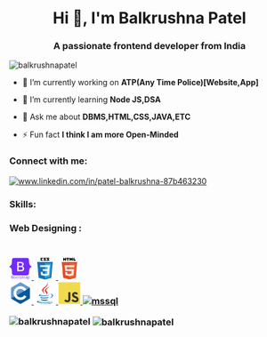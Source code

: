 <h1 align="center">Hi 👋, I'm Balkrushna Patel</h1>
<h3 align="center">A passionate frontend developer from India</h3>

<p align="left"> <img src="https://komarev.com/ghpvc/?username=balkrushnapatel&label=Profile%20views&color=0e75b6&style=flat" alt="balkrushnapatel" /> </p>

- 🔭 I’m currently working on **ATP(Any Time Police)[Website,App]**

- 🌱 I’m currently learning **Node JS,DSA**

- 💬 Ask me about **DBMS,HTML,CSS,JAVA,ETC**

- ⚡ Fun fact **I think I am more Open-Minded**

<h3 align="left">Connect with me:</h3>
<p align="left">
<a href="https://linkedin.com/in/www.linkedin.com/in/patel-balkrushna-87b463230" target="blank"><img align="center" src="https://raw.githubusercontent.com/rahuldkjain/github-profile-readme-generator/master/src/images/icons/Social/linked-in-alt.svg" alt="www.linkedin.com/in/patel-balkrushna-87b463230" height="30" width="40" /></a>
</p>

<h3 align="left">Skills:</h3>
<p align="left"> <h3>Web Designing :<h3/> <br/> <a href="https://getbootstrap.com" target="_blank" rel="noreferrer"> <img src="https://raw.githubusercontent.com/devicons/devicon/master/icons/bootstrap/bootstrap-plain-wordmark.svg" alt="bootstrap" width="40" height="40"/> </a>  <a href="https://www.w3schools.com/css/" target="_blank" rel="noreferrer"> <img src="https://raw.githubusercontent.com/devicons/devicon/master/icons/css3/css3-original-wordmark.svg" alt="css3" width="40" height="40"/> </a> <a href="https://www.w3.org/html/" target="_blank" rel="noreferrer"> <img src="https://raw.githubusercontent.com/devicons/devicon/master/icons/html5/html5-original-wordmark.svg" alt="html5" width="40" height="40"/> </a> <br/> <a href="https://www.cprogramming.com/" target="_blank" rel="noreferrer"> <img src="https://raw.githubusercontent.com/devicons/devicon/master/icons/c/c-original.svg" alt="c" width="40" height="40"/> </a> <a href="https://www.java.com" target="_blank" rel="noreferrer"> <img src="https://raw.githubusercontent.com/devicons/devicon/master/icons/java/java-original.svg" alt="java" width="40" height="40"/> </a> <a href="https://developer.mozilla.org/en-US/docs/Web/JavaScript" target="_blank" rel="noreferrer"> <img src="https://raw.githubusercontent.com/devicons/devicon/master/icons/javascript/javascript-original.svg" alt="javascript" width="40" height="40"/> </a> <a href="https://www.microsoft.com/en-us/sql-server" target="_blank" rel="noreferrer"> <img src="https://www.svgrepo.com/show/303229/microsoft-sql-server-logo.svg" alt="mssql" width="40" height="40"/> </a> </p>

<p><img align="left" src="https://github-readme-stats.vercel.app/api/top-langs?username=balkrushnapatel&show_icons=true&locale=en&layout=compact" alt="balkrushnapatel" /></p>

<p>&nbsp;<img align="center" src="https://github-readme-stats.vercel.app/api?username=balkrushnapatel&show_icons=true&locale=en" alt="balkrushnapatel" /></p>
